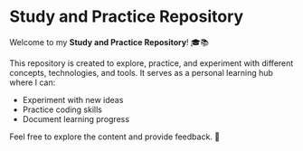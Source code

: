 # Study and Practice Repository

Welcome to my **Study and Practice Repository**! 🎓📚

This repository is created to explore, practice, and experiment with different concepts, technologies, and tools. It serves as a personal learning hub where I can:

- Experiment with new ideas
- Practice coding skills
- Document learning progress

Feel free to explore the content and provide feedback. 🚀
